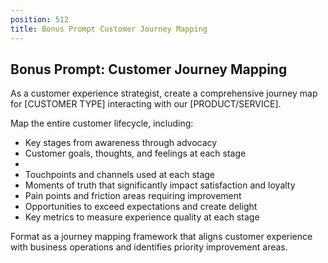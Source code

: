 ```yaml
---
position: 512
title: Bonus Prompt Customer Journey Mapping
---
```


## Bonus Prompt: Customer Journey Mapping

As a customer experience strategist, create a comprehensive journey map for [CUSTOMER TYPE] interacting with our [PRODUCT/SERVICE].





Map the entire customer lifecycle, including:

- Key stages from awareness through advocacy
- Customer goals, thoughts, and feelings at each stage
- 
- Touchpoints and channels used at each stage
- Moments of truth that significantly impact satisfaction and loyalty
- Pain points and friction areas requiring improvement
- Opportunities to exceed expectations and create delight
- Key metrics to measure experience quality at each stage




Format as a journey mapping framework that aligns customer experience with business operations and identifies priority improvement areas.